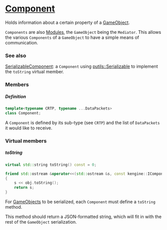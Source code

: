 # [Component](Component.hpp)

Holds information about a certain property of a [GameObject](GameObject.md).

`Components` are also [Modules](https://github.com/phiste/putils/blob/master/mediator/README.md), the `GameObject` being the `Mediator`. This allows the various `Components` of a `GameObject` to have a simple means of communication.

### See also

[SerializableComponent](SerializableComponent.md): a `Component` using [putils::Serializable](https://github.com/phiste/putils/blob/master/reflection/Serializable.md) to implement the `toString` virtual member.

### Members

##### Definition

```cpp
template<typename CRTP, typename ...DataPackets>
class Component;
```

A `Component` is defined by its sub-type (see `CRTP`) and the list of `DataPackets` it would like to receive.

### Virtual members

##### toString

```cpp
virtual std::string toString() const = 0;

friend std::ostream &operator<<(std::ostream &s, const kengine::IComponent &obj)
{
    s << obj.toString();
    return s;
}
```

For [GameObjects](GameObject.md) to be serialized, each `Component` must define a `toString` method.

This method should return a JSON-formatted string, which will fit in with the rest of the `GameObject` serialization.
